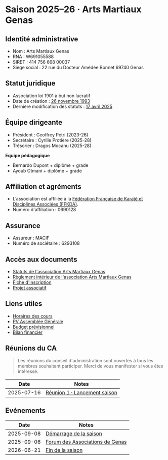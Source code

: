 # Saison 2025–26 · Arts Martiaux Genas

## Identité administrative

- Nom : Arts Martiaux Genas
- RNA : W691055588
- SIRET : 414 756 668 00037
- Siège social : 22 rue du Docteur Amédée Bonnet 69740 Genas

## Statut juridique

- Association loi 1901 à but non lucratif
- Date de création : [26 novembre 1993](/docs/rfc/rfc-1-karate-genas-esga)
- Dernière modification des statuts : [17 avril 2025](/docs/rfc/rfc-7-statuts-arts-martiaux-genas)

## Équipe dirigeante

- Président : Geoffrey Petri (2023-26)
- Secrétaire : Cyrille Protière (2025-28)
- Trésorier : Dragos Mocanu (2025-28)

**Equipe pédagogique**

- Bernardo Dupont + diplôme + grade
- Ayoub Otmani + diplôme + grade

## Affiliation et agréments

- L’association est affiliée à la [Fédération Française de Karaté et Disciplines Associées (FFKDA)](https://www.ffkarate.fr).
- Numéro d'affiliation : 0690128

## Assurance

- Assureur : MACIF
- Numéro de sociétaire : 6293108

## Accès aux documents

- [Statuts de l'association Arts Martiaux Genas](/docs/rfc/rfc-7-statuts-arts-martiaux-genas) <Badge type="info" text="2025" />
- [Règlement intérieur de l'association Arts Martiaux Genas](/docs/legal/reglements/2025-reglement) <Badge type="info" text="2025" />
- [Fiche d'inscription](/inscription)
- [Projet associatif]()

## Liens utiles

- [Horaires des cours](/horaires) <Badge type="info" text="2025" /> <Badge type="warning" text="en cours" />
- [PV Assemblée Générale](/docs/legal/assemblees/) <Badge type="warning" text="en cours" />
- [Budget prévisionnel](/docs/legal/budgets/) <Badge type="warning" text="en cours" />
- [Bilan financier](/docs/legal/budgets/) <Badge type="warning" text="en cours" />

## Réunions du CA

> Les réunions du conseil d'administration sont ouvertes à tous les membres souhaitant participer. Merci de vous manifester si vous êtes intéressé.

| Date       | Notes |
| ---------- | ----- |
| 2025-07-16 | [Réunion 1 · Lancement saison](/docs/legal/conseils/2025-07-16-pv-ca-public) |

## Evénements

| Date       | Notes |
| ---------- |------ |
| 2025-09-08 | [Démarrage de la saison]() |
| 2025-09-06 | [Forum des Associations de Genas]() |
| 2026-06-21 | [Fin de la saison]() |